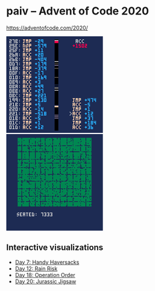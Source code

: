 paiv – Advent of Code 2020
==
https://adventofcode.com/2020/

<img src="code/08-1-handheld-halting/pico8.gif" width="256" title="Day 8: Handheld Halting"> <img src="code/11-1-seating-system/pico8.gif" width="256" title="Day 11: Seating System">


Interactive visualizations
--

* [Day 7: Handy Haversacks](https://paiv.github.io/aoc2020/day/7/)
* [Day 12: Rain Risk](https://paiv.github.io/aoc2020/day/12/)
* [Day 18: Operation Order](https://paiv.github.io/aoc2020/day/18/)
* [Day 20: Jurassic Jigsaw](https://paiv.github.io/aoc2020/day/20/)
